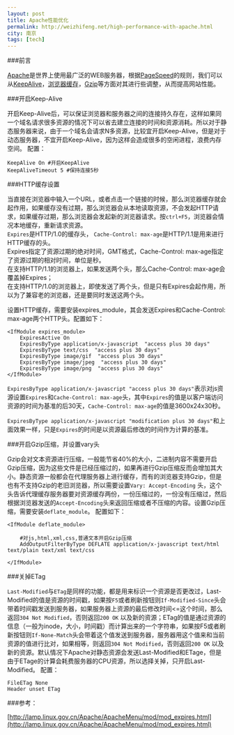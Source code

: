 ```yaml
---
layout: post
title: Apache性能优化
permalink: http://weizhifeng.net/high-performance-with-apache.html
city: 南京
tags: [tech]
---
```


###前言

[Apache]是世界上使用最广泛的WEB服务器，根据[PageSpeed]的规则，我们可以从[KeepAlive]，[浏览器缓存][http-cache]，[Gzip]等方面对其进行些调整，从而提高网站性能。

###开启Keep-Alive

开启Keep-Alive后，可以保证浏览器和服务器之间的连接持久存在，这样如果同一个域名请求很多资源的情况下可以省去建立连接的时间和资源消耗。所以对于静态服务器来说，由于一个域名会请求N多资源，比较宜开启Keep-Alive，但是对于动态服务器，不宜开启Keep-Alive，因为这样会造成很多的空闲进程，浪费内存空间。 配置：

	KeepAlive On #开启KeepAlive
	KeepAliveTimeout 5 #保持连接5秒


###HTTP缓存设置

当直接在浏览器中输入一个URL，或者点击一个链接的时候，那么浏览器缓存就会起作用，如果缓存没有过期，那么浏览器会从本地读取资源，不会发起HTTP请求，如果缓存过期，那么浏览器会发起新的浏览器请求。按`ctrl+F5`，浏览器会情况本地缓存，重新请求资源。      
`Expires`是HTTP/1.0的缓存头， `Cache-Control: max-age`是HTTP/1.1是用来进行HTTP缓存的头。     
Expires指定了资源过期的绝对时间，GMT格式，Cache-Control: max-age指定了资源过期的相对时间，单位是秒。      
在支持HTTP/1.1的浏览器上，如果发送两个头，那么Cache-Control: max-age会覆盖掉Expires；       
在支持HTTP/1.0的浏览器上，即使发送了两个头，但是只有Expires会起作用，所以为了兼容老的浏览器，还是要同时发送这两个头。       

设置HTTP缓存，需要安装expires_module，其会发送Expires和Cache-Control: max-age两个HTTP头。配置如下：

	<IfModule expires_module>
		ExpiresActive On
		ExpiresByType application/x-javascript  "access plus 30 days"
		ExpiresByType text/css  "access plus 30 days"
		ExpiresByType image/gif  "access plus 30 days"
		ExpiresByType image/jpeg  "access plus 30 days"
		ExpiresByType image/png  "access plus 30 days"
	</IfModule>


`ExpiresByType application/x-javascript "access plus 30 days"`表示对js资源设置`Expires`和`Cache-Control: max-age`头，其中`Expires`的值是以客户端访问资源的时间为基准的后30天，`Cache-Control: max-age`的值是3600x24x30秒。

`ExpiresByType application/x-javascript "modification plus 30 days"`和上面效果一样，只是`Expires`的时间是以资源最后修改的时间作为计算的基准。

###开启Gzip压缩，并设置vary头

Gzip会对文本资源进行压缩，一般能节省40%的大小，二进制内容不需要开启Gzip压缩，因为这些文件是已经压缩过的，如果再进行Gzip压缩反而会增加其大小。静态资源一般都会在代理服务器上进行缓存，而有的浏览器支持Gzip，但是也有不支持Gzip的老旧浏览器，所以需要设置`Vary: Accept-Encoding` 头，这个头告诉代理缓存服务器要对资源缓存两份，一份压缩过的，一份没有压缩过，然后根据浏览器发送的`Accept-Encoding`头来返回压缩或者不压缩的内容。设置Gzip压缩，需要安装`deflate_module`。 配置如下：

	<IfModule deflate_module>
	
		#对js,html,xml,css,普通文本开启Gzip压缩
		AddOutputFilterByType DEFLATE application/x-javascript text/html text/plain text/xml text/css
		
	</IfModule>

###关掉ETag

`Last-Modified`与`ETag`是同样的功能，都是用来标识一个资源是否更改过，Last-Modified的值是资源的时间戳，如果按`F5`或者刷新按钮则`If-Modified-Since`头会带着时间戳发送到服务器，如果服务器上资源的最后修改时间<=这个时间，那么返回`304 Not Modified`，否则返回`200 OK` 以及新的资源；ETag的值是通过资源的信息（一般为inode，大小，时间戳）而计算出来的一个字符串，如果按F5或者刷新按钮则`If-None-Match`头会带着这个值发送到服务器，服务器用这个值来和当前资源的值进行比对，如果相等，则返回`304 Not Modified`，否则返回`200 OK` 以及新的资源。默认情况下Apache对静态资源会发送Last-Modified和ETage，但是由于ETage的计算会耗费服务器的CPU资源，所以选择关掉，只开启Last-Modified。 配置：

	FileETag None
	Header unset ETag

###参考：

[http://lamp.linux.gov.cn/Apache/ApacheMenu/mod/mod_expires.html](http://lamp.linux.gov.cn/Apache/ApacheMenu/mod/mod_expires.html)

[PageSpeed]: https://developers.google.com/speed/docs/best-practices/rules_intro "PageSpeed"
[KeepAlive]: http://en.wikipedia.org/wiki/Keepalive "KeepAlive"
[Apache]: http://httpd.apache.org/ "Apache"
[http-cache]: http://en.wikipedia.org/wiki/HTTP_cache "HTTP cache"
[Gzip]: http://en.wikipedia.org/wiki/Gzip "Gzip"
